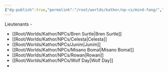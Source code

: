 ```yaml
---
{"dg-publish":true,"permalink":"/root/worlds/kathor/np-cs/mind-fang/","tags":["Kathor"]}
---
```




Lieutenants -
- [[Root/Worlds/Kathor/NPCs/Bren Surtle\|Bren Surtle]]
- [[Root/Worlds/Kathor/NPCs/Celesta\|Celesta]]
- [[Root/Worlds/Kathor/NPCs/Junim\|Junim]]
- [[Root/Worlds/Kathor/NPCs/Misano Bomal\|Misano Bomal]]
- [[Root/Worlds/Kathor/NPCs/Rowan\|Rowan]]
- [[Root/Worlds/Kathor/NPCs/Wolf Day\|Wolf Day]]
- 
